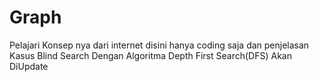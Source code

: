 # Graph
Pelajari Konsep nya dari internet disini hanya coding saja dan penjelasan
Kasus Blind Search Dengan Algoritma Depth First Search(DFS) Akan DiUpdate
